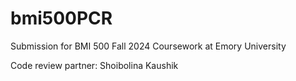 # bmi500PCR
Submission for BMI 500 Fall 2024 Coursework at Emory University

Code review partner: Shoibolina Kaushik
